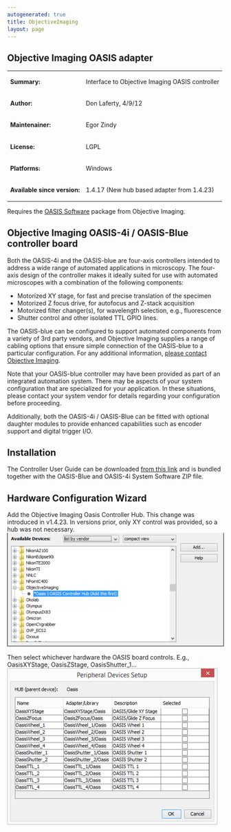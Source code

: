 ```yaml
---
autogenerated: true
title: ObjectiveImaging
layout: page
---
```


## Objective Imaging OASIS adapter

<table cellspacing=3>
<tr>
<td markdown="1">

**Summary:**

</td>
<td markdown="1" valign="top">

Interface to Objective Imaging OASIS controller

</td>
</tr>
<tr>
<td markdown="1">

**Author:**

</td>
<td markdown="1">

Don Laferty, 4/9/12

</td>
</tr>
<tr>
<td markdown="1">

**Maintenainer:**

</td>
<td markdown="1">

Egor Zindy

</td>
</tr>
<tr>
<td markdown="1">

**License:**

</td>
<td markdown="1">

LGPL

</td>
</tr>
<tr>
<td markdown="1">

**Platforms:**

</td>
<td markdown="1">

Windows

</td>
</tr>
<tr>
<td markdown="1">

**Available since version:**

</td>
<td markdown="1">

1.4.17 (New hub based adapter from 1.4.23)

</td>
</tr>
</table>

Requires the [OASIS
Software](http://www.objectiveimaging.com/download/software.php) package
from Objective Imaging.


## Objective Imaging OASIS-4i / OASIS-Blue controller board

Both the OASIS-4i and the OASIS-blue are four-axis controllers intended
to address a wide range of automated applications in microscopy. The
four-axis design of the controller makes it ideally suited for use with
automated microscopes with a combination of the following components:

-   Motorized XY stage, for fast and precise translation of the specimen
-   Motorized Z focus drive, for autofocus and Z-stack acquisition
-   Motorized filter changer(s), for wavelength selection, e.g.,
    fluorescence
-   Shutter control and other isolated TTL GPIO lines.

The OASIS-blue can be configured to support automated components from a
variety of 3rd party vendors, and Objective Imaging supplies a range of
cabling options that ensure simple connection of the OASIS-blue to a
particular configuration. For any additional information, [please
contact Objective Imaging](http://www.objectiveimaging.com/contact.php).

Note that your OASIS-blue controller may have been provided as part of
an integrated automation system. There may be aspects of your system
configuration that are specialized for your application. In these
situations, please contact your system vendor for details regarding your
configuration before proceeding.

Additionally, both the OASIS-4i / OASIS-Blue can be fitted with optional
daughter modules to provide enhanced capabilities such as encoder
support and digital trigger I/O.

## Installation

The Controller User Guide can be downloaded [from this
link](http://www.objectiveimaging.com/download/software.php) and is
bundled together with the OASIS-Blue and OASIS-4i System Software ZIP
file.

## Hardware Configuration Wizard

Add the Objective Imaging Oasis Controller Hub. This change was
introduced in v1.4.23. In versions prior, only XY control was provided,
so a hub was not necessary. ![](media/Oasis1.png "fig:media/Oasis1.png")

Then select whichever hardware the OASIS board controls. E.g.,
OasisXYStage, OasisZStage, OasisShutter\_1...
![](media/Oasis2.png "fig:media/Oasis2.png")
